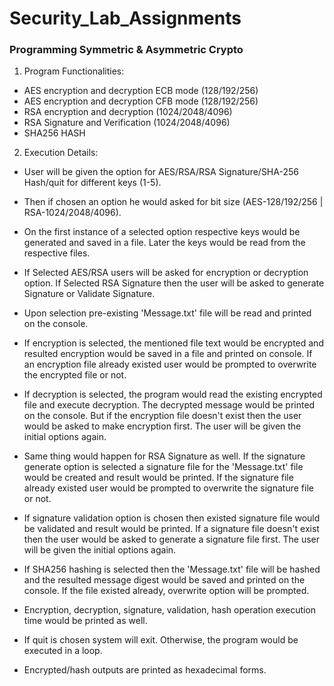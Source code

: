 # Security_Lab_Assignments

### Programming Symmetric & Asymmetric Crypto

1. Program Functionalities:
- AES encryption and decryption ECB mode (128/192/256)
- AES encryption and decryption CFB mode (128/192/256)
- RSA encryption and decryption (1024/2048/4096)
- RSA Signature and Verification (1024/2048/4096)
- SHA256 HASH

2. Execution Details:
 - User will be given the option for AES/RSA/RSA Signature/SHA-256 Hash/quit for different keys (1-5). 

- Then if chosen an option he would asked for bit size (AES-128/192/256 | RSA-1024/2048/4096).
- On the first instance of a selected option respective keys would be generated and saved in a file. Later the keys would be read from the respective files.
- If Selected AES/RSA users will be asked for encryption or decryption option. If Selected RSA Signature then the user will be asked to generate Signature or Validate Signature.
- Upon selection pre-existing 'Message.txt' file will be read and printed on the console.
- If encryption is selected, the mentioned file text would be encrypted and resulted encryption would be saved in a file and printed on console. If an encryption file already existed user would be prompted to overwrite the encrypted file or not.
- If decryption is selected, the program would read the existing encrypted file and execute decryption. The decrypted message would be printed on the console. But if the encryption file doesn't exist then the user would be asked to make encryption first. The user will be given the initial options again. 


- Same thing would happen for RSA Signature as well. If the signature generate option is selected a signature file for the 'Message.txt' file would be created and result would be printed. If the signature file already existed user would be prompted to overwrite the signature file or not.
- If signature validation option is chosen then existed signature file would be validated and result would be printed. If a signature file doesn't exist then the user would be asked to generate a signature file first. The user will be given the initial options again. 


- If SHA256 hashing is selected then the 'Message.txt' file will be hashed and the resulted message digest would be saved and printed on the console. If the file existed already,  overwrite option will be prompted.


- Encryption, decryption, signature, validation, hash operation execution time would be printed as well.
- If quit is chosen system will exit. Otherwise, the program would be executed in a loop.
- Encrypted/hash outputs are printed as hexadecimal forms.

